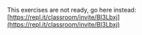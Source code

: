 This exercises are not ready, go here instead: [https://repl.it/classroom/invite/BI3Lbxj](https://repl.it/classroom/invite/BI3Lbxj)